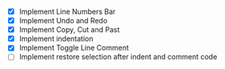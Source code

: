- [x] Implement Line Numbers Bar
- [x] Implement Undo and Redo
- [x] Implement Copy, Cut and Past
- [x] Implement indentation
- [x] Implement Toggle Line Comment
- [ ] Implement restore selection after indent and comment code
